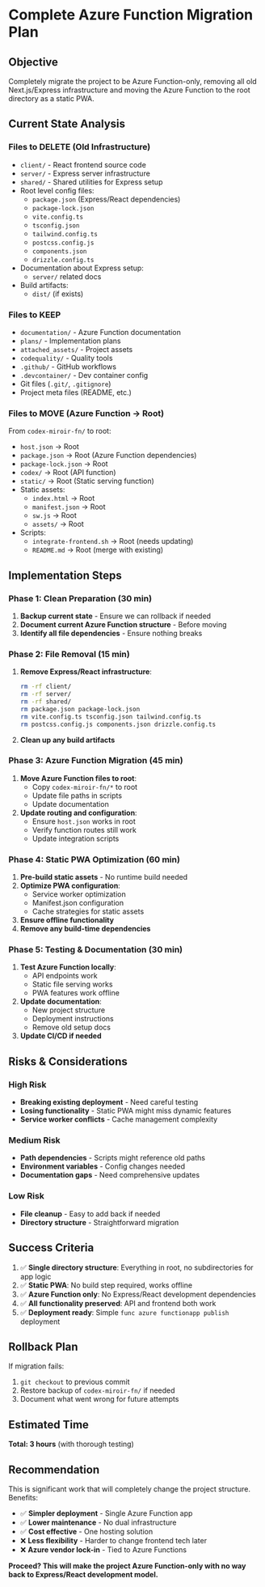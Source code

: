# Complete Azure Function Migration Plan

## Objective
Completely migrate the project to be Azure Function-only, removing all old Next.js/Express infrastructure and moving the Azure Function to the root directory as a static PWA.

## Current State Analysis

### Files to DELETE (Old Infrastructure)
- `client/` - React frontend source code
- `server/` - Express server infrastructure  
- `shared/` - Shared utilities for Express setup
- Root level config files:
  - `package.json` (Express/React dependencies)
  - `package-lock.json` 
  - `vite.config.ts`
  - `tsconfig.json`
  - `tailwind.config.ts`
  - `postcss.config.js`
  - `components.json`
  - `drizzle.config.ts`
- Documentation about Express setup:
  - `server/` related docs
- Build artifacts:
  - `dist/` (if exists)

### Files to KEEP
- `documentation/` - Azure Function documentation
- `plans/` - Implementation plans
- `attached_assets/` - Project assets
- `codequality/` - Quality tools
- `.github/` - GitHub workflows
- `.devcontainer/` - Dev container config
- Git files (`.git/`, `.gitignore`)
- Project meta files (README, etc.)

### Files to MOVE (Azure Function → Root)
From `codex-miroir-fn/` to root:
- `host.json` → Root
- `package.json` → Root (Azure Function dependencies)
- `package-lock.json` → Root
- `codex/` → Root (API function)
- `static/` → Root (Static serving function)
- Static assets:
  - `index.html` → Root
  - `manifest.json` → Root  
  - `sw.js` → Root
  - `assets/` → Root
- Scripts:
  - `integrate-frontend.sh` → Root (needs updating)
  - `README.md` → Root (merge with existing)

## Implementation Steps

### Phase 1: Clean Preparation (30 min)
1. **Backup current state** - Ensure we can rollback if needed
2. **Document current Azure Function structure** - Before moving
3. **Identify all file dependencies** - Ensure nothing breaks

### Phase 2: File Removal (15 min)
1. **Remove Express/React infrastructure**:
   ```bash
   rm -rf client/
   rm -rf server/ 
   rm -rf shared/
   rm package.json package-lock.json
   rm vite.config.ts tsconfig.json tailwind.config.ts
   rm postcss.config.js components.json drizzle.config.ts
   ```
2. **Clean up any build artifacts**

### Phase 3: Azure Function Migration (45 min)
1. **Move Azure Function files to root**:
   - Copy `codex-miroir-fn/*` to root
   - Update file paths in scripts
   - Update documentation
2. **Update routing and configuration**:
   - Ensure `host.json` works in root
   - Verify function routes still work
   - Update integration scripts

### Phase 4: Static PWA Optimization (60 min)
1. **Pre-build static assets** - No runtime build needed
2. **Optimize PWA configuration**:
   - Service worker optimization
   - Manifest.json configuration
   - Cache strategies for static assets
3. **Ensure offline functionality**
4. **Remove any build-time dependencies**

### Phase 5: Testing & Documentation (30 min)
1. **Test Azure Function locally**:
   - API endpoints work
   - Static file serving works
   - PWA features work offline
2. **Update documentation**:
   - New project structure
   - Deployment instructions
   - Remove old setup docs
3. **Update CI/CD if needed**

## Risks & Considerations

### High Risk
- **Breaking existing deployment** - Need careful testing
- **Losing functionality** - Static PWA might miss dynamic features
- **Service worker conflicts** - Cache management complexity

### Medium Risk  
- **Path dependencies** - Scripts might reference old paths
- **Environment variables** - Config changes needed
- **Documentation gaps** - Need comprehensive updates

### Low Risk
- **File cleanup** - Easy to add back if needed
- **Directory structure** - Straightforward migration

## Success Criteria

1. ✅ **Single directory structure**: Everything in root, no subdirectories for app logic
2. ✅ **Static PWA**: No build step required, works offline
3. ✅ **Azure Function only**: No Express/React development dependencies
4. ✅ **All functionality preserved**: API and frontend both work
5. ✅ **Deployment ready**: Simple `func azure functionapp publish` deployment

## Rollback Plan

If migration fails:
1. `git checkout` to previous commit
2. Restore backup of `codex-miroir-fn/` if needed
3. Document what went wrong for future attempts

## Estimated Time
**Total: 3 hours** (with thorough testing)

## Recommendation
This is significant work that will completely change the project structure. Benefits:
- ✅ **Simpler deployment** - Single Azure Function app
- ✅ **Lower maintenance** - No dual infrastructure
- ✅ **Cost effective** - One hosting solution
- ❌ **Less flexibility** - Harder to change frontend tech later
- ❌ **Azure vendor lock-in** - Tied to Azure Functions

**Proceed? This will make the project Azure Function-only with no way back to Express/React development model.**